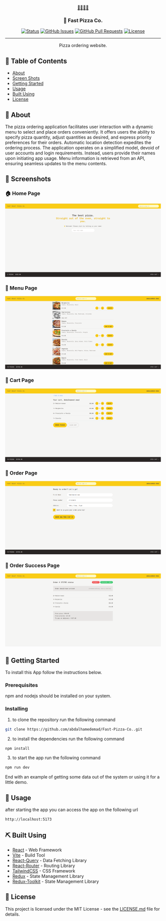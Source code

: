 <p align="center">
  <a href="" rel="noopener">
 🍕🍕🍕🍕</a>
</p>

<h3 align="center">🍕 Fast Pizza Co.</h3>

<div align="center">

[![Status](https://img.shields.io/badge/status-active-success.svg)]()
[![GitHub Issues](https://img.shields.io/github/issues/kylelobo/The-Documentation-Compendium.svg)](https://github.com/kylelobo/The-Documentation-Compendium/issues)
[![GitHub Pull Requests](https://img.shields.io/github/issues-pr/kylelobo/The-Documentation-Compendium.svg)](https://github.com/kylelobo/The-Documentation-Compendium/pulls)
[![License](https://img.shields.io/badge/license-MIT-blue.svg)](/LICENSE)

</div>

---

<p align="center"> Pizza ordering website.
    <br> 
</p>

## 📝 Table of Contents

- [About](#about)
- [Screen Shots](#screen_shots)
- [Getting Started](#getting_started)
- [Usage](#usage)
- [Built Using](#built_using)
- [License](#license)

## 🧐 About <a name = "about"></a>

The pizza ordering application facilitates user interaction with a dynamic menu to select and place orders conveniently. It offers users the ability to specify pizza quantity, adjust quantities as desired, and express priority preferences for their orders. Automatic location detection expedites the ordering process. The application operates on a simplified model, devoid of user accounts and login requirements. Instead, users provide their names upon initiating app usage. Menu information is retrieved from an API, ensuring seamless updates to the menu contents.

## 📸 Screenshots <a name = "screen_shots"></a>

### 🏠 Home Page

![screenshot](https://github.com/abdalhamedemad/Fast-Pizza-Co./blob/main/screenshots/1.png?raw=true)

### 🍕 Menu Page

![screenshot](https://github.com/abdalhamedemad/Fast-Pizza-Co./blob/main/screenshots/2.png?raw=true)

### 🛒 Cart Page

![screenshot](https://github.com/abdalhamedemad/Fast-Pizza-Co./blob/main/screenshots/3.png?raw=true)

### 📝 Order Page

![screenshot](https://github.com/abdalhamedemad/Fast-Pizza-Co./blob/main/screenshots/4.png?raw=true)

### 💯 Order Success Page

![screenshot](https://github.com/abdalhamedemad/Fast-Pizza-Co./blob/main/screenshots/5.png?raw=true)

## 🏁 Getting Started <a name = "getting_started"></a>

To install this App follow the instructions below.

### Prerequisites

npm and nodejs should be installed on your system.

### Installing

1. to clone the repository run the following command

```bash
git clone https://github.com/abdalhamedemad/Fast-Pizza-Co..git
```

2. to install the dependencies run the following command

```bash
npm install
```

3. to start the app run the following command

```bash
npm run dev
```

End with an example of getting some data out of the system or using it for a little demo.

## 🎈 Usage <a name="usage"></a>

after starting the app you can access the app on the following url

```bash
http://localhost:5173
```

## ⛏️ Built Using <a name = "built_using"></a>

- [React](https://reactjs.org/) - Web Framework
- [Vite](https://vitejs.dev/) - Build Tool
- [React-Query](https://react-query.tanstack.com/) - Data Fetching Library
- [React-Router](https://reactrouter.com/) - Routing Library
- [TailwindCSS](https://tailwindcss.com/) - CSS Framework
- [Redux](https://redux.js.org/) - State Management Library
- [Redux-Toolkit](https://redux-toolkit.js.org/) - State Management Library

## 📄 License <a name = "authors"></a>

This project is licensed under the MIT License - see the [LICENSE.md](/LICENSE) file for details.
